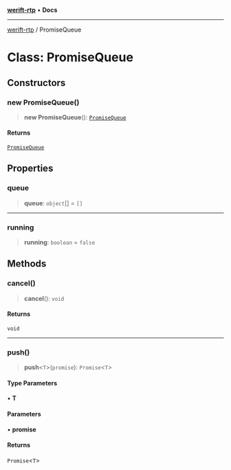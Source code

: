 [**werift-rtp**](../README.md) • **Docs**

***

[werift-rtp](../globals.md) / PromiseQueue

# Class: PromiseQueue

## Constructors

### new PromiseQueue()

> **new PromiseQueue**(): [`PromiseQueue`](PromiseQueue.md)

#### Returns

[`PromiseQueue`](PromiseQueue.md)

## Properties

### queue

> **queue**: `object`[] = `[]`

***

### running

> **running**: `boolean` = `false`

## Methods

### cancel()

> **cancel**(): `void`

#### Returns

`void`

***

### push()

> **push**\<`T`\>(`promise`): `Promise`\<`T`\>

#### Type Parameters

• **T**

#### Parameters

• **promise**

#### Returns

`Promise`\<`T`\>
